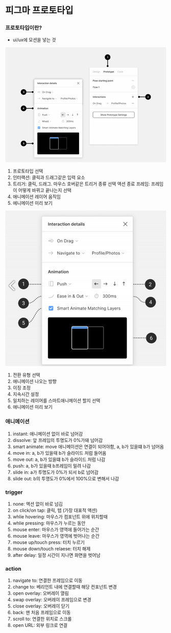 # 피그마 프로토타입
### 프로토타입이란?
- ui/ux에 모션을 넣는 것

![alt text](image.png)
1. 프로토타입 선택
2. 인터랙션: 클릭과 드래그같은 입력 요소
3. 트리거: 클릭, 드래그. 마우스 호버같은 트리거 종류 선택
    액션 종료 프레임: 프레임이 어떻게 바뀌고 끝나는지 선택
4. 애니메이션 레이어 움직임
5. 에니메이션 미리 보기

![alt text](image-1.png)
1. 전환 유형 선택
2. 애니메이션 나오는 방향
3. 이징 조정
4. 지속시간 설정
5. 일치하는 레이어를 스마트애니메이션 할지 선택
6. 애니메이션 미리 보기

### 애니메이션
1. instant: 애니메이션 없이 바로 넘어감
2. dissolve: 앞 프레임의 투명도가 0%가돼 넘어감
3. smart animate: move 애니메이션은 연결이 되어야함, a, b가 있을떄 b가 넘어옴
4. move in: a, b가 있을때 b가 슬라이드 처럼 들어옴
5. move out: a, b가 있을떄 b가 슬라이드 처럼 나감
6. push: a, b가 있을때 b프레임이 밀려 나감
7. slide in: a가 투명도가 0%가 되서 b로 넘어감
8. slide out: b의 투명도가 0%에서 100%으로 변해서 나감

### trigger
1. none: 액션 없이 바로 넘김
2. on click/on tap: 클릭, 텝 (가장 대표적 액션)
3. whlie hovering: 마우스가 컴포넌트 위에 위치할때
4. whlie pressing: 마우스가 누르는 동안
5. mouse enter: 마우스가 영역에 들어가는 순간
6. mouse leave: 마우스가 영역에 벗어나는 순간
7. mouse up/touch press: 터치 누르기
8. mouse down/touch relaese: 터치 해제
9. after delay: 일정 시간이 지나면 화면을 벗어남

### action
1. navigate to: 연결한 프레임으로 이동
2. change to: 베리언트 내에 연결할때 해당 컨포넌트 변경
3. open overlay: 오버레이 열림
4. swap overlay: 오버레이 프레임으로 변경
5. close overlay: 오버레이 닫기
6. back: 맨 처음 프레임으로 이동
7. scroll to: 연결한 위치로 스크롤
8. open URL: 외부 링크로 연결